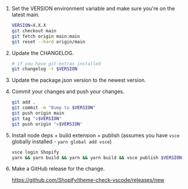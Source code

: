 1.  Set the VERSION environment variable and make sure you're on the latest main.

    ```bash
    VERSION=X.X.X
    git checkout main
    git fetch origin main:main
    git reset --hard origin/main
    ```

2.  Update the CHANGELOG.

    ```bash
    # if you have git-extras installed
    git changelog -t $VERSION
    ```

1.  Update the package.json version to the newest version.

2.  Commit your changes and push your changes.

    ```bash
    git add .
    git commit -m "Bump to $VERSION"
    git push origin main
    git tag "v$VERSION"
    git push origin "v$VERSION"
    ```

3.  Install node deps + build extension + publish (assumes you have `vsce` globally installed - `yarn global add vsce`)

    ```bash
    vsce login Shopify
    yarn && yarn build && yarn && yarn build && vsce publish $VERSION
    ```

4.  Make a GitHub release for the change.

    https://github.com/Shopify/theme-check-vscode/releases/new
